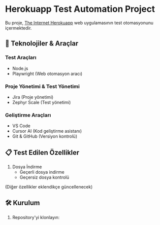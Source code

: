 # Herokuapp Test Automation Project

Bu proje, [The Internet Herokuapp](https://the-internet.herokuapp.com/) web uygulamasının test otomasyonunu içermektedir.

## 🚀 Teknolojiler & Araçlar

### Test Araçları
- Node.js
- Playwright (Web otomasyon aracı)

### Proje Yönetimi & Test Yönetimi
- Jira (Proje yönetimi)
- Zephyr Scale (Test yönetimi)

### Geliştirme Araçları
- VS Code
- Cursor AI (Kod geliştirme asistanı)
- Git & GitHub (Versiyon kontrolü)

## 📋 Test Edilen Özellikler

1. Dosya İndirme
   - Geçerli dosya indirme
   - Geçersiz dosya kontrolü

(Diğer özellikler eklendikçe güncellenecek)

## 🛠️ Kurulum

1. Repository'yi klonlayın: 